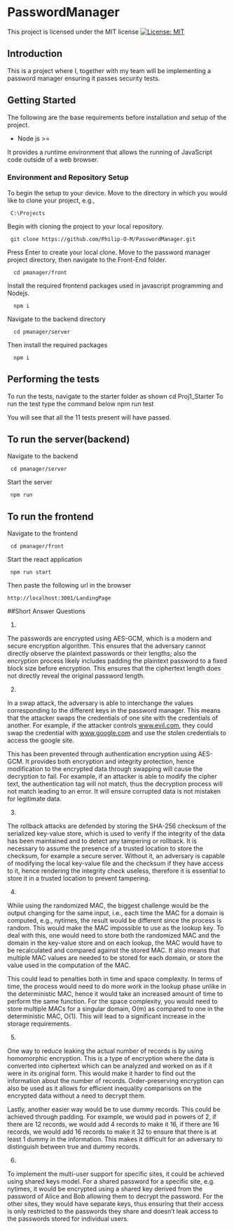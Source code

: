 # PasswordManager
This project is licensed under the MIT license
[![License: MIT](https://img.shields.io/badge/License-MIT-yellow.svg)](https://opensource.org/licenses/MIT)

## Introduction

This is a project where I, together with my team will be implementing a password manager ensuring it passes security tests.


## Getting Started
The following are the base requirements before installation and setup of the project.

- Node js >=

It provides a runtime environment that allows the running of JavaScript code outside of a web browser.

### Environment and Repository Setup
To begin the setup to your device. Move to the directory in which you would like to clone your project, e.g.,

     C:\Projects
Begin with cloning the project to your local repository.

     git clone https://github.com/Philip-O-M/PasswordManager.git

Press Enter to create your local clone.
Move to the password manager project directory, then navigate to the Front-End folder.

      cd pmanager/front 

Install the required frontend packages used in javascript programming and Nodejs.

      npm i

Navigate to the backend directory

      cd pmanager/server

Then install the required packages

      npm i

## Performing the tests
To run the tests, navigate to the starter folder as shown 
      cd Proj1_Starter
To run the test type the command below
      npm run test

You will see that all the 11 tests present will have passed.
## To run the server(backend)


Navigate to the backend 

	 cd pmanager/server

Start the server

	 npm run

## To run the frontend


Navigate to the frontend 

	 cd pmanager/front

Start the react application

	 npm run start

Then paste the following url in the browser 

	http://localhost:3001/LandingPage

##Short Answer Questions

1.
The passwords are encrypted using AES-GCM, which is a modern and secure encryption algorithm. This ensures that the adversary cannot directly observe the plaintext passwords or their lengths; also the encryption process likely includes padding the plaintext password to a fixed block size before encryption. This ensures that the ciphertext length does not directly reveal the original password length.


2.
In a swap attack, the adversary is able to interchange the values corresponding to the different keys in the password manager. This means that the attacker swaps the credentials of one site with the credentials of another. For example, if the attacker controls www.evil.com, they could swap the credential with www.google.com and use the stolen credentials to access the google site.

This has been prevented through authentication encryption using AES-GCM. It provides both encryption and integrity protection, hence modification to the encrypted data through swapping will cause the decryption to fail. For example, if an attacker is able to modify the cipher text, the authentication tag will not match, thus the decryption process will not match leading to an error. It will ensure corrupted data is not mistaken for legitimate data.


3.
The rollback attacks are defended by storing the SHA-256 checksum of the serialized key-value store, which is used to verify if the integrity of the data has been maintained and to detect any tampering or rollback. It is necessary to assume the presence of a trusted location to store the checksum, for example a secure server. Without it, an adversary is capable of modifying the local key-value file and the checksum if they have access to it, hence rendering the integrity check useless, therefore it is essential to store it in a trusted location to prevent tampering.


4.
While using the randomized MAC, the biggest challenge would be the output changing for the same input, i.e., each time the MAC for a domain is computed, e.g., nytimes, the result would be different since the process is random. This would make the MAC impossible to use as the lookup key.
To deal with this, one would need to store both the randomized MAC and the domain in the key-value store and on each lookup, the MAC would have to be recalculated and compared against the stored MAC. It also means that multiple MAC values are needed to be stored for each domain, or store the value used in the computation of the MAC.

This could lead to penalties both in time and space complexity. In terms of time, the process would need to do more work in the lookup phase unlike in the deterministic MAC, hence it would take an increased amount of time to perform the same function. For the space complexity, you would need to store multiple MACs for a singular domain, O(m) as compared to one in the deterministic MAC, O(1). This will lead to a significant increase in the storage requirements.


5.
One way to reduce leaking the actual number of records is by using homomorphic encryption. This is a type of encryption where the data is converted into ciphertext which can be analyzed and worked on as if it were in its original form. This would make it harder to find out the information about the number of records. Order-preserving encryption can also be used as it allows for efficient inequality comparisons on the encrypted data without a need to decrypt them.

Lastly, another easier way would be to use dummy records. This could be achieved through padding. For example, we would pad in powers of 2, if there are 12 records, we would add 4 records to make it 16, if there are 16 records, we would add 16 records to make it 32 to ensure that there is at least 1 dummy in the information. This makes it difficult for an adversary to distinguish between true and dummy records.


6.
To implement the multi-user support for specific sites, it could be achieved using shared keys model. For a shared password for a specific site, e.g. nytimes, it would be encrypted using a shared key derived from the password of Alice and Bob allowing them to decrypt the password. For the other sites, they would have separate keys, thus ensuring that their access is only restricted to the passwords they share and doesn’t leak access to the passwords stored for individual users.  


